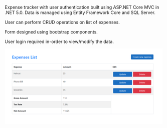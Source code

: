Expense tracker with user authentication built using ASP.NET Core MVC in .NET 5.0. Data is managed using Entity Framework Core and SQL Server.

User can perform CRUD operations on list of expenses. 

Form designed using bootstrap components. 

User login required in-order to view/modify the data.

![](Images/expenseTracker.png)
